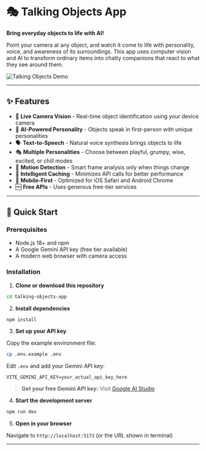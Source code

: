 # 🎭 Talking Objects App

**Bring everyday objects to life with AI!**

Point your camera at any object, and watch it come to life with personality, voice, and awareness of its surroundings. This app uses computer vision and AI to transform ordinary items into chatty companions that react to what they see around them.

![Talking Objects Demo](https://img.shields.io/badge/status-ready-brightgreen)

---

## ✨ Features

- 📸 **Live Camera Vision** - Real-time object identification using your device camera
- 🧠 **AI-Powered Personality** - Objects speak in first-person with unique personalities
- 🗣️ **Text-to-Speech** - Natural voice synthesis brings objects to life
- 🎭 **Multiple Personalities** - Choose between playful, grumpy, wise, excited, or chill modes
- 🎯 **Motion Detection** - Smart frame analysis only when things change
- 💾 **Intelligent Caching** - Minimizes API calls for better performance
- 📱 **Mobile-First** - Optimized for iOS Safari and Android Chrome
- 🆓 **Free APIs** - Uses generous free-tier services

---

## 🚀 Quick Start

### Prerequisites

- Node.js 18+ and npm
- A Google Gemini API key (free tier available)
- A modern web browser with camera access

### Installation

1. **Clone or download this repository**

```bash
cd talking-objects-app
```

2. **Install dependencies**

```bash
npm install
```

3. **Set up your API key**

Copy the example environment file:

```bash
cp .env.example .env
```

Edit `.env` and add your Gemini API key:

```env
VITE_GEMINI_API_KEY=your_actual_api_key_here
```

> **Get your free Gemini API key:** Visit [Google AI Studio](https://makersuite.google.com/app/apikey)

4. **Start the development server**

```bash
npm run dev
```

5. **Open in your browser**

Navigate to `http://localhost:5173` (or the URL shown in terminal)

---